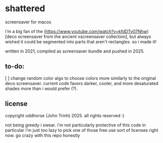 # shattered

screensaver for macos

i'm a big fan of the (https://www.youtube.com/watch?v=kfdDTv07Nhw)[deco screensaver from the ancient xscreensaver collection], but always wished it could be segmented into parts that aren't rectangles. so i made it!

written in 2021, compiled as screensaver bundle and pushed in 2025.

## to-do:
[ ] change random color algo to choose colors more similarly to the original deco screensaver. current code favors darker, cooler, and more desaturated shades more than i would prefer (?).

## license
copyright oddhorse (John Trinh) 2025. all rights reserved :)

not being greedy i swear. i'm not particularly protective of this code in particular i'm just too lazy to pick one of those free use sort of licenses right now. go crazy with this repo honestly
